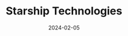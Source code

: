 ---  
layout: startup_page  
title: "Starship Technologies"  
id: "starship.xyz"  
permalink: "/starshiptechnologiesstarship.xyz02052024/"  
website: "https://www.starship.xyz/"  
funding_round: ""  
funding_amount: "$90M"  
investors: "Plural, Iconical"  
about: "Starship Technologies develops and deploys autonomous delivery robots for last-mile delivery services. Their robots are used by various companies globally to deliver goods efficiently and sustainably, reducing costs and carbon emissions. The company boasts over six million autonomous deliveries worldwide."  
markets: "Logistics, Robotics, AI"  
hq: "San Francisco, California, United States"  
founded_year: "2014"  
linkedin: "https://www.linkedin.com/company/starship-technologies/"  
twitter: "https://twitter.com/StarshipTech"  
instagram: ""  
facebook: ""  
crunchbase: "https://www.crunchbase.com/organization/starship-technologies"  
pitchbook: ""  

date_display: "05-Feb-2024"  
date: "2024-02-05"

# SEO Optimization  
meta_title: "Starship Technologies -  Funding ($90M)"  
meta_description: "Starship Technologies, Starship Technologies develops and deploys autonomous delivery robots for last-mile delivery services. Their robots are used by various companies glob..."  
meta_keywords: "Starship Technologies, Logistics, Robotics, AI,  funding"  
canonical_url: "https://startup.projectstartups.com/starshiptechnologiesstarship.xyz02052024/"  
---